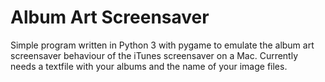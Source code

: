 # Album Art Screensaver
Simple program written in Python 3 with pygame to emulate the album art screensaver behaviour of the iTunes screensaver on a Mac.
Currently needs a textfile with your albums and the name of your image files.
